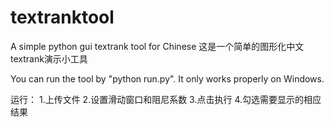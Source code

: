 # textranktool
A simple python gui textrank tool for Chinese
这是一个简单的图形化中文textrank演示小工具

You can run the tool by "python run.py".
It only works properly on Windows.

运行：
1.上传文件
2.设置滑动窗口和阻尼系数
3.点击执行
4.勾选需要显示的相应结果

